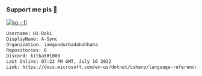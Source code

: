 ### Support me pls 🙏

[![ko - fi](https://ko-fi.com/img/githubbutton_sm.svg)](https://ko-fi.com/O5O4D6DP7)

  ```txt
  Username: Hi-Doki
  DisplayName: A-Sync
  Organization: iamgoodurbadahahhaha
  Repositories: 6
  Discord: kitkat#1000
  Last Online: 07:22 PM GMT, July 16 2022
  Link: https://docs.microsoft.com/en-us/dotnet/csharp/language-reference/keywords/async
  ```       